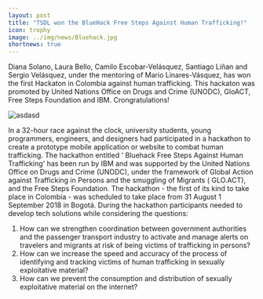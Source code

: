 ```yaml
---
layout: post
title: "TSDL won the BlueHack Free Steps Against Human Trafficking!"
icon: trophy
image: ../img/news/Bluehack.jpg
shortnews: true
---
```


Diana Solano, Laura Bello, Camilo Escobar-Velásquez, Santiago Liñan and Sergio Velásquez, under the mentoring of Mario Linares-Vásquez, has won the first Hackaton in Colombia against human trafficking. This hackaton was promoted by United Nations Office on Drugs and Crime (UNODC), GloACT, Free Steps Foundation and IBM. Crongratulations!

![asdasd](../../../../img/news/BluehackTSDL.jpeg)

In a 32-hour race against the clock, university students, young programmers, engineers, and designers had participated in a hackathon to create a prototype mobile application or website to combat human trafficking. The hackathon entitled ' Bluehack Free Steps Against Human Trafficking' has been run by IBM and was supported by the United Nations Office on Drugs and Crime (UNODC), under the framework of  Global Action against Trafficking in Persons and the smuggling of Migrants ( GLO.ACT), and the Free Steps Foundation. The hackathon - the first of its kind to take place in Colombia - was scheduled to take place from 31 August 1 September 2018 in Bogotá. During the hackathon participants needed to develop tech solutions while considering the questions:

1. How  can we  strengthen coordination between government authorities and the passenger  transport industry to activate and manage alerts on travelers and migrants at risk of being victims of trafficking in persons?
2. How can we increase the speed and accuracy of the process of identifying and tracking victims of human trafficking in sexually exploitative material?
3. How can we prevent the consumption and distribution of sexually exploitative material on the internet?
